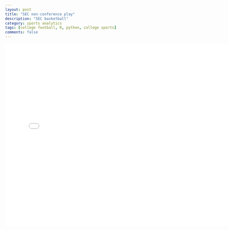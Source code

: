 ```yaml
---
layout: post
title: "SEC non-conference play"
description: "SEC basketball"
category: sports analytics
tags: [college football, R, python, college sports]
comments: false
---
```


<iframe class="huge" src="/images/plots/highchart.html"
    style="max-width = 100%"
    sandbox="allow-same-origin allow-scripts"
    width="150%"
    height="600"
    scrolling="no"
    seamless="seamless"
    frameborder="0">
</iframe>
